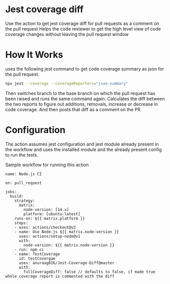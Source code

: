 # Jest coverage diff

Use the action to get jest coverage diff for pull requests as a comment on the pull request
Helps the code reviewer to get the high level view of code coverage changes without leaving the pull request window 

# How It Works 

uses the following jest command to get code coverage summary as json for the pull request.
```bash
npx jest --coverage --coverageReporters="json-summary"
```

Then switches branch to the base branch on which the pull request has been raised and runs the same command again.
Calculates the diff between the two reports to figure out additions, removals, increase or decrease in code coverage. 
And then posts that diff as a comment on the PR

# Configuration

The action assumes jest configuration and jest module already present in the workflow and uses the installed module and the already present config to run the tests. 

Sample workflow for running this action 

```
name: Node.js CI

on: pull_request

jobs:
  build:
    strategy:
      matrix:
        node-version: [14.x]
        platform: [ubuntu-latest]
    runs-on: ${{ matrix.platform }}
    steps:
    - uses: actions/checkout@v2
    - name: Use Node.js ${{ matrix.node-version }}
      uses: actions/setup-node@v1
      with:
        node-version: ${{ matrix.node-version }}
    - run: npm ci
    - name: TestCoverage
      id: testCovergae
      uses: anuraag016/Jest-Coverage-Diff@master
      with:
        fullCoverageDiff: false // defaults to false, if made true whole coverage report is commented with the diff
```